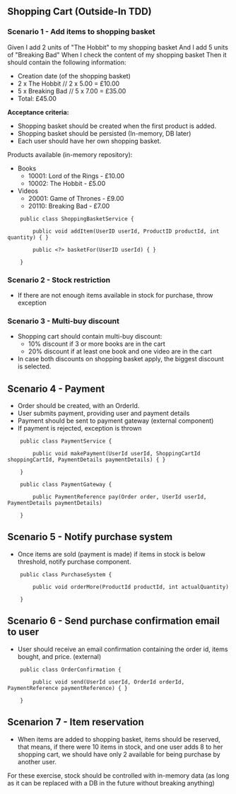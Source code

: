## Shopping Cart (Outside-In TDD)
 

### Scenario 1 - Add items to shopping basket

Given I add 2 units of "The Hobbit" to my shopping basket
And I add 5 units of "Breaking Bad"
When I check the content of my shopping basket
Then it should contain the following information:
- Creation date (of the shopping basket)
- 2 x The Hobbit   // 2 x 5.00 = £10.00 
- 5 x Breaking Bad // 5 x 7.00 = £35.00
- Total: £45.00 

**Acceptance criteria:**
- Shopping basket should be created when the first product is added.
- Shopping basket should be persisted (In-memory, DB later)
- Each user should have her own shopping basket.

Products available (in-memory repository):
- Books 
    - 10001: Lord of the Rings - £10.00
    - 10002: The Hobbit - £5.00
- Videos
    - 20001: Game of Thrones - £9.00 
    - 20110: Breaking Bad - £7.00
    
```
    public class ShoppingBasketService {
    
        public void addItem(UserID userId, ProductID productId, int quantity) { }

        public <?> basketFor(UserID userId) { }
    
    }    
```    

### Scenario 2 - Stock restriction

- If there are not enough items available in stock for purchase, throw exception

### Scenario 3 - Multi-buy discount

- Shopping cart should contain multi-buy discount: 
    - 10% discount if 3 or more books are in the cart
    - 20% discount if at least one book and one video are in the cart
- In case both discounts on shopping basket apply, the biggest discount is selected.       

## Scenario 4 - Payment

- Order should be created, with an OrderId. 
- User submits payment, providing user and payment details
- Payment should be sent to payment gateway (external component)
- If payment is rejected, exception is thrown

```
    public class PaymentService {
   
        public void makePayment(UserId userId, ShoppingCartId shoppingCartId, PaymentDetails paymentDetails) { }        
   
    }
    
    public class PaymentGateway {
    
        public PaymentReference pay(Order order, UserId userId, PaymentDetails paymentDetails) 
    
    }
```

## Scenario 5 - Notify purchase system

- Once items are sold (payment is made) if items in stock is below threshold, notify purchase component.

```
    public class PurchaseSystem {
    
        public void orderMore(ProductId productId, int actualQuantity)
     
    }
``` 

## Scenario 6 - Send purchase confirmation email to user

- User should receive an email confirmation containing the order id, items bought, and price. (external)

```
    public class OrderConfirmation {
    
        public void send(UserId userId, OrderId orderId, PaymentReference paymentReference) { } 
    
    }
```

## Scenarion 7 - Item reservation

- When items are added to shopping basket, items should be reserved, that means, 
if there were 10 items in stock, and one user adds 8 to her shopping cart, we 
should have only 2 available for being purchase by another user.

For these exercise, stock should be controlled with in-memory data (as 
long as it can be replaced with a DB in the future without breaking 
 anything)
